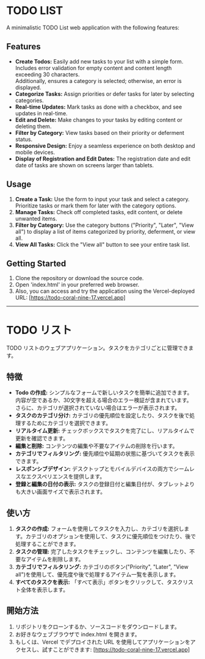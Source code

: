 # TODO LIST

A minimalistic TODO List web application with the following features:

## Features
* **Create Todos:** Easily add new tasks to your list with a simple form.  
                    Includes error validation for empty content and content length exceeding 30 characters.   
				    Additionally, ensures a category is selected; otherwise, an error is displayed.
* **Categorize Tasks:** Assign priorities or defer tasks for later by selecting categories.
* **Real-time Updates:** Mark tasks as done with a checkbox, and see updates in real-time.
* **Edit and Delete:** Make changes to your tasks by editing content or deleting them.
* **Filter by Category:** View tasks based on their priority or deferment status.
* **Responsive Design:** Enjoy a seamless experience on both desktop and mobile devices.
* **Display of Registration and Edit Dates:** The registration date and edit date of tasks are shown on screens larger than tablets.

## Usage
1. **Create a Task:** Use the form to input your task and select a category. Prioritize tasks or mark them for later with the category options.
2. **Manage Tasks:** Check off completed tasks, edit content, or delete unwanted items.
3. **Filter by Category:** Use the category buttons ("Priority", "Later", "View all") to display a list of items categorized by priority, deferment, or view all.
4. **View All Tasks:** Click the "View all" button to see your entire task list.

## Getting Started
1. Clone the repository or download the source code.
2. Open 'index.html' in your preferred web browser.
3. Also, you can access and try the application using the Vercel-deployed URL: [https://todo-coral-nine-17.vercel.app]


***

# TODO リスト
TODO リストのウェブアプリケーション。タスクをカテゴリごとに管理できます。

## 特徴
* **Todo の作成:** シンプルなフォームで新しいタスクを簡単に追加できます。  
									 内容が空であるか、30文字を超える場合のエラー検証が含まれています。  
									 さらに、カテゴリが選択されていない場合はエラーが表示されます。
* **タスクのカテゴリ分け:** カテゴリの優先順位を設定したり、タスクを後で処理するためにカテゴリを選択できます。
* **リアルタイム更新:** チェックボックスでタスクを完了にし、リアルタイムで更新を確認できます。
* **編集と削除:** コンテンツの編集や不要なアイテムの削除を行います。
* **カテゴリでフィルタリング:** 優先順位や延期の状態に基づいてタスクを表示できます。
* **レスポンシブデザイン:** デスクトップとモバイルデバイスの両方でシームレスなエクスペリエンスを提供します。
* **登録と編集の日付の表示:** タスクの登録日付と編集日付が、タブレットよりも大きい画面サイズで表示されます。

## 使い方
1. **タスクの作成:** フォームを使用してタスクを入力し、カテゴリを選択します。カテゴリのオプションを使用して、タスクに優先順位をつけたり、後で処理することができます。
2. **タスクの管理:** 完了したタスクをチェックし、コンテンツを編集したり、不要なアイテムを削除します。
3. **カテゴリでフィルタリング:** カテゴリのボタン("Priority", "Later", "View all")を使用して、優先度や後で処理するアイテム一覧を表示します。
4. **すべてのタスクを表示:** 「すべて表示」ボタンをクリックして、タスクリスト全体を表示します。

## 開始方法
1. リポジトリをクローンするか、ソースコードをダウンロードします。
2. お好きなウェブブラウザで index.html を開きます。
3. もしくは、Vercel でデプロイされた URL を使用してアプリケーションをアクセスし、試すことができます: [https://todo-coral-nine-17.vercel.app]